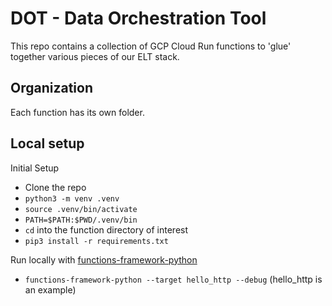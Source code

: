 # DOT - Data Orchestration Tool

This repo contains a collection of GCP Cloud Run functions to 'glue' together
various pieces of our ELT stack.

## Organization
Each function has its own folder.

## Local setup

Initial Setup
 * Clone the repo
 * `python3 -m venv .venv`
 * `source .venv/bin/activate`
 * `PATH=$PATH:$PWD/.venv/bin`
 * `cd` into the function directory of interest
 * `pip3 install -r requirements.txt`

Run locally with [functions-framework-python](https://github.com/GoogleCloudPlatform/functions-framework-python)
 * `functions-framework-python --target hello_http --debug` (hello_http is an example)
